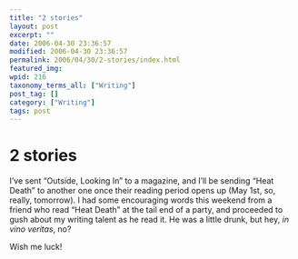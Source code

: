 ```yaml
---
title: "2 stories"
layout: post
excerpt: ""
date: 2006-04-30 23:36:57
modified: 2006-04-30 23:36:57
permalink: 2006/04/30/2-stories/index.html
featured_img: 
wpid: 216
taxonomy_terms_all: ["Writing"]
post_tag: []
category: ["Writing"]
tags: post
---
```


# 2 stories

I’ve sent “Outside, Looking In” to a magazine, and I’ll be sending “Heat Death” to another one once their reading period opens up (May 1st, so, really, tomorrow). I had some encouraging words this weekend from a friend who read “Heat Death” at the tail end of a party, and proceeded to gush about my writing talent as he read it. He was a little drunk, but hey, *in vino veritas*, no?

Wish me luck!